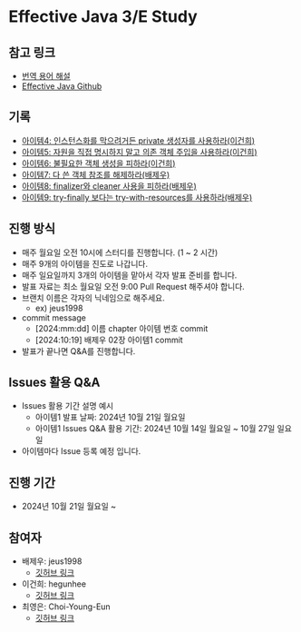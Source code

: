 # Effective Java 3/E Study 

## 참고 링크 
- [번역 용어 해설](https://docs.google.com/document/d/1Nw-_FJKre9x7Uy6DZ0NuAFyYUCjBPCpINxqrP0JFuXk/edit?tab=t.0)
- [Effective Java Github](https://github.com/WegraLee/effective-java-3e-source-code)

## 기록 
- [아이템4: 인스턴스화를 막으려거든 private 생성자를 사용하라(이건희)](https://github.com/jeus1998/EffectiveJavaGroupStudy/blob/main/02_%EA%B0%9D%EC%B2%B4%20%EC%83%9D%EC%84%B1%EA%B3%BC%20%ED%8C%8C%EA%B4%B4/%EC%95%84%EC%9D%B4%ED%85%9C4%20%EC%9D%B8%EC%8A%A4%ED%84%B4%EC%8A%A4%ED%99%94%EB%A5%BC%20%EB%A7%89%EC%9C%BC%EB%A0%A4%EA%B1%B0%EB%93%A0%20private%20%EC%83%9D%EC%84%B1%EC%9E%90%EB%A5%BC%20%EC%82%AC%EC%9A%A9%ED%95%98%EB%9D%BC.md)
- [아이템5: 자원을 직접 명시하지 말고 의존 객체 주입을 사용하라(이건희)](https://github.com/jeus1998/EffectiveJavaGroupStudy/blob/main/02_%EA%B0%9D%EC%B2%B4%20%EC%83%9D%EC%84%B1%EA%B3%BC%20%ED%8C%8C%EA%B4%B4/%EC%95%84%EC%9D%B4%ED%85%9C5%20%EC%9E%90%EC%9B%90%EC%9D%84%20%EC%A7%81%EC%A0%91%20%EB%AA%85%EC%8B%9C%ED%95%98%EC%A7%80%20%EB%A7%90%EA%B3%A0%20%EC%9D%98%EC%A1%B4%20%EA%B0%9D%EC%B2%B4%20%EC%A3%BC%EC%9E%85%EC%9D%84%20%EC%82%AC%EC%9A%A9%ED%95%98%EB%9D%BC.md)
- [아이템6: 불필요한 객체 생성을 피하라(이건희)](https://github.com/jeus1998/EffectiveJavaGroupStudy/blob/main/02_%EA%B0%9D%EC%B2%B4%20%EC%83%9D%EC%84%B1%EA%B3%BC%20%ED%8C%8C%EA%B4%B4/%EC%95%84%EC%9D%B4%ED%85%9C6%20%EB%B6%88%ED%95%84%EC%9A%94%ED%95%9C%20%EA%B0%9D%EC%B2%B4%20%EC%83%9D%EC%84%B1%EC%9D%84%20%ED%94%BC%ED%95%98%EB%9D%BC.md)
- [아이템7: 다 쓴 객체 참조를 해제하라(배제우)](https://github.com/jeus1998/EffectiveJavaGroupStudy/blob/main/02_%EA%B0%9D%EC%B2%B4%20%EC%83%9D%EC%84%B1%EA%B3%BC%20%ED%8C%8C%EA%B4%B4/%EC%95%84%EC%9D%B4%ED%85%9C7%20%EB%8B%A4%20%EC%93%B4%20%EA%B0%9D%EC%B2%B4%20%EC%B0%B8%EC%A1%B0%EB%A5%BC%20%ED%95%B4%EC%A0%9C%ED%95%98%EB%9D%BC.md)
- [아이템8: finalizer와 cleaner 사용을 피하라(배제우)](https://github.com/jeus1998/EffectiveJavaGroupStudy/blob/main/02_%EA%B0%9D%EC%B2%B4%20%EC%83%9D%EC%84%B1%EA%B3%BC%20%ED%8C%8C%EA%B4%B4/%EC%95%84%EC%9D%B4%ED%85%9C8%20finalizer%EC%99%80%20cleaner%20%EC%82%AC%EC%9A%A9%EC%9D%84%20%ED%94%BC%ED%95%98%EB%9D%BC.md)
- [아이템9: try-finally 보다는 try-with-resources를 사용하라(배제우)](https://github.com/jeus1998/EffectiveJavaGroupStudy/blob/main/02_%EA%B0%9D%EC%B2%B4%20%EC%83%9D%EC%84%B1%EA%B3%BC%20%ED%8C%8C%EA%B4%B4/%EC%95%84%EC%9D%B4%ED%85%9C9%20try-finally%20%EB%B3%B4%EB%8B%A4%EB%8A%94%20try-with-resources%EB%A5%BC%20%EC%82%AC%EC%9A%A9%ED%95%98%EB%9D%BC.md)


## 진행 방식 
- 매주 월요일 오전 10시에 스터디를 진행합니다. (1 ~ 2 시간)
- 매주 9개의 아이템을 진도로 나갑니다. 
- 매주 일요일까지 3개의 아이템을 맡아서 각자 발표 준비를 합니다.
- 발표 자료는 최소 월요일 오전 9:00 Pull Request 해주셔야 합니다.
- 브랜치 이름은 각자의 닉네임으로 해주세요.
  - ex) jeus1998
- commit message
  - [2024:mm:dd] 이름 chapter 아이템 번호 commit
  - [2024:10:19] 배제우 02장 아이템1 commit
- 발표가 끝나면 Q&A를 진행합니다.

## Issues 활용 Q&A 
- Issues 활용 기간 설명 예시
  - 아이템1 발표 날짜: 2024년 10월 21일 월요일
  - 아이템1 Issues Q&A 활용 기간: 2024년 10월 14일 월요일 ~ 10월 27일 일요일 
- 아이템마다 Issue 등록 예정 입니다. 

## 진행 기간 
- 2024년 10월 21일 월요일 ~ 

## 참여자 
- 배제우: jeus1998
  - [깃허브 링크](https://github.com/jeus1998)
- 이건희: hegunhee
  - [깃허브 링크](https://github.com/hegunhee)
- 최영은: Choi-Young-Eun
  - [깃허브 링크](https://github.com/Choi-Young-Eun) 
  

